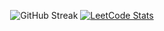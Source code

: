 <div align="center">
  
  ![GitHub Streak](https://github-readme-streak-stats.herokuapp.com?user=ToNuOne11&theme=nord&hide_border=true&card_width=300&card_height=201&fire=6AEBAC)
  [![LeetCode Stats](https://leetcode.card.workers.dev/ToNuOne11?theme=nord&font=baloo&extension=null)](https://leetcode.com/u/ToNuOne11/)
  
</div>
